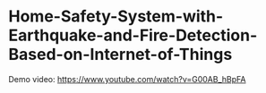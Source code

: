 # Home-Safety-System-with-Earthquake-and-Fire-Detection-Based-on-Internet-of-Things
Demo video: https://www.youtube.com/watch?v=G00AB_hBpFA


